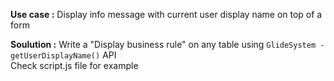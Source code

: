**Use case :**
 Display info message with current user display name on top of a form
 
 **Soulution :**
 Write a "Display business rule" on any table using `GlideSystem - getUserDisplayName()` API <br/>
 Check script.js file for example
